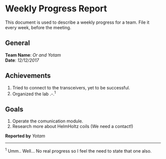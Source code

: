 # Weekly Progress Report

This document is used to describe a weekly progress for a team. File it every week, before the meeting.

## General

**Team Name**: _Or and Yotam_
<br/>
**Date**: _12/12/2017_

## Achievements

1. Tried to connect to the transceivers, yet to be successful.
2. Organized the lab .-.<sup>1</sup>

## Goals

1. Operate the comunication module.
2. Research more about HelmHoltz coils (We need a contact!)

**Reported by** _Yotam_

<hr>

<sup>1</sup> Umm.. Well... No real progress so I feel the need to state that one also.